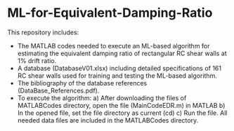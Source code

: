 # ML-for-Equivalent-Damping-Ratio
This repository includes: 
- The MATLAB codes needed to execute an ML-based algorithm for estimating the equivalent damping ratio of rectangular RC shear walls at 1% drift ratio. 
- A database (DatabaseV01.xlsx) including detailed specifications of 161 RC shear walls used for training and testing the ML-based algorithm.
- The bibliography of the database references (DataBase_References.pdf).
- To execute the algorithm: a) After downloading the files of MATLABCodes directory, open the file (MainCodeEDR.m) in MATLAB b) In the opened file, set the file directory as current (cd) c) Run the file. All needed data files are included in the MATLABCodes directory.
